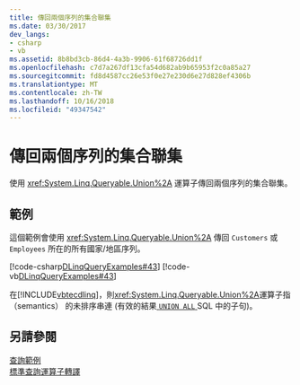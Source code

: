 ```yaml
---
title: 傳回兩個序列的集合聯集
ms.date: 03/30/2017
dev_langs:
- csharp
- vb
ms.assetid: 8b8bd3cb-86d4-4a3b-9906-61f68726dd1f
ms.openlocfilehash: c7d7a267df13cfa54d682ab9b65953f2c0a85a27
ms.sourcegitcommit: fd8d4587cc26e53f0e27e230d6e27d828ef4306b
ms.translationtype: MT
ms.contentlocale: zh-TW
ms.lasthandoff: 10/16/2018
ms.locfileid: "49347542"
---
```

# <a name="return-the-set-union-of-two-sequences"></a>傳回兩個序列的集合聯集
使用 <xref:System.Linq.Queryable.Union%2A> 運算子傳回兩個序列的集合聯集。  
  
## <a name="example"></a>範例  
 這個範例會使用 <xref:System.Linq.Queryable.Union%2A> 傳回 `Customers` 或 `Employees` 所在的所有國家/地區序列。  
  
 [!code-csharp[DLinqQueryExamples#43](../../../../../../samples/snippets/csharp/VS_Snippets_Data/DLinqQueryExamples/cs/Program.cs#43)]
 [!code-vb[DLinqQueryExamples#43](../../../../../../samples/snippets/visualbasic/VS_Snippets_Data/DLinqQueryExamples/vb/Module1.vb#43)]  
  
 在[!INCLUDE[vbtecdlinq](../../../../../../includes/vbtecdlinq-md.md)]，則<xref:System.Linq.Queryable.Union%2A>運算子指 （semantics） 的未排序串連 (有效的結果[ `UNION ALL` ](https://docs.microsoft.com/sql/t-sql/language-elements/set-operators-union-transact-sql?view=sql-server-2017) SQL 中的子句)。  
  
## <a name="see-also"></a>另請參閱  
 [查詢範例](../../../../../../docs/framework/data/adonet/sql/linq/query-examples.md)  
 [標準查詢運算子轉譯](../../../../../../docs/framework/data/adonet/sql/linq/standard-query-operator-translation.md)
